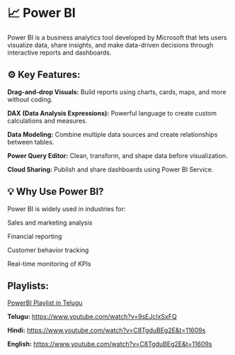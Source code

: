 # 📈 Power BI
Power BI is a business analytics tool developed by Microsoft that lets users visualize data, share insights, and make data-driven decisions through interactive reports and dashboards.

## ⚙️ Key Features:

**Drag-and-drop Visuals:** Build reports using charts, cards, maps, and more without coding.

**DAX (Data Analysis Expressions):** Powerful language to create custom calculations and measures.

**Data Modeling:** Combine multiple data sources and create relationships between tables.

**Power Query Editor:** Clean, transform, and shape data before visualization.

**Cloud Sharing:** Publish and share dashboards using Power BI Service.

## 💡 Why Use Power BI?

Power BI is widely used in industries for:

Sales and marketing analysis

Financial reporting

Customer behavior tracking

Real-time monitoring of KPIs

## Playlists: 

[PowerBI Playlist in Telugu](https://www.youtube.com/watch?v=9sEJclxSxFQ)



**Telugu:** https://www.youtube.com/watch?v=9sEJclxSxFQ

**Hindi:**  https://www.youtube.com/watch?v=C8TgduBEg2E&t=11609s

**English:** https://www.youtube.com/watch?v=C8TgduBEg2E&t=11609s
  
